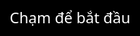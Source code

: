 <!DOCTYPE html>
<html lang="vi">
<head>
  <meta charset="UTF-8">
  <meta name="viewport" content="width=device-width, initial-scale=1.0">
  <title>Súng Lục Cò Quay</title>
  <style>
    html, body {
      margin: 0;
      padding: 0;
      font-family: 'Segoe UI', sans-serif;
      overflow: hidden;
      background: black;
    }
    body.landscape {
      background: url('assets/background.jpg') center center / cover no-repeat;
    }
    .start-screen {
      position: fixed;
      inset: 0;
      display: flex;
      align-items: center;
      justify-content: center;
      background: black;
      color: white;
      font-size: 24px;
      z-index: 9999;
    }
    .container {
      display: none;
      flex-direction: column;
      align-items: center;
      justify-content: center;
      height: 100vh;
      width: 100vw;
      text-align: center;
      position: relative;
    }
    .gun-image {
      width: 60vw;
      max-width: 400px;
      transition: transform 0.1s ease;
    }
    .controls {
      margin-top: 12px;
      display: flex;
      gap: 10px;
      flex-wrap: wrap;
      justify-content: center;
    }
    .controls button {
      padding: 10px 18px;
      font-size: 0.9rem;
      font-weight: bold;
      border: none;
      border-radius: 6px;
      background-color: #ff5252;
      color: white;
      cursor: pointer;
    }
    .cylinder-view {
      display: none;
      position: fixed;
      top: 50%;
      left: 50%;
      transform: translate(-50%, -50%);
      width: 220px;
      height: 220px;
      border-radius: 50%;
      background: rgba(0, 0, 0, 0.6);
      z-index: 2;
    }
    .cylinder-view.spinning {
      animation: spinEffect 3s ease-out;
    }
    @keyframes spinEffect {
      0% { transform: translate(-50%, -50%) rotate(0deg); }
      100% { transform: translate(-50%, -50%) rotate(1440deg); }
    }
    .chamber {
      position: absolute;
      width: 40px;
      height: 40px;
      background: #444;
      border: 2px solid #aaa;
      border-radius: 50%;
      cursor: pointer;
    }
    .chamber.loaded {
      background: red;
    }
    .smoke {
      position: absolute;
      width: 80px;
      height: 80px;
      background: url('assets/smoke.png') center center / contain no-repeat;
      opacity: 0;
      animation: puff 0.5s ease-out forwards;
    }
    .bullet {
      position: absolute;
      width: 20px;
      height: 10px;
      background: gold;
      border-radius: 5px;
      animation: fly 0.5s ease-out forwards;
    }
    @keyframes puff {
      0% { transform: scale(0.5); opacity: 1; }
      100% { transform: scale(1.5); opacity: 0; }
    }
    @keyframes fly {
      0% { left: 50%; top: 50%; transform: translate(-50%, -50%) scale(1); }
      100% { left: 100vw; top: 40%; transform: translate(-50%, -50%) scale(1.2); }
    }
    @media screen and (orientation: portrait) {
      body.landscape::before {
        content: 'Vui lòng xoay ngang màn hình để chơi';
        position: fixed;
        top: 50%;
        left: 50%;
        transform: translate(-50%, -50%);
        background: rgba(0,0,0,0.85);
        color: white;
        padding: 20px;
        font-size: 18px;
        border-radius: 10px;
        z-index: 10000;
      }
    }
  </style>
</head>
<body>
  <div class="start-screen" id="startScreen">Chạm để bắt đầu</div>
  <div class="container" id="gameContainer">
    <img src="assets/gun.png" class="gun-image" id="gun">
    <div class="controls">
      <button onclick="spinCylinder()">🌀 Xoay ổ</button>
      <button onclick="toggleCylinderView()">🔄 Nạp đạn</button>
    </div>
  </div>

  <div class="cylinder-view" id="cylinderView"></div>

  <audio id="sfx-load" src="assets/reload.mp3"></audio>
  <audio id="sfx-spin" src="assets/spin.mp3"></audio>
  <audio id="sfx-fire" src="assets/gunshot.mp3"></audio>
  <audio id="sfx-click" src="assets/click.mp3"></audio>

  <script>
    const gun = document.getElementById('gun');
    const container = document.getElementById('gameContainer');
    const startScreen = document.getElementById('startScreen');
    const cylinder = document.getElementById('cylinderView');
    const spinAudio = document.getElementById('sfx-spin');
    let chambers = Array(8).fill(false);
    let current = 0;
    let lastShake = 0;

    startScreen.addEventListener('click', () => {
      startScreen.style.display = 'none';
      container.style.display = 'flex';
      document.body.classList.add('landscape');
    });

    function playSound(id) {
      const audio = document.getElementById(id);
      if (audio) {
        audio.currentTime = 0;
        audio.play();
      }
    }

    function showSmoke() {
      const smoke = document.createElement('div');
      smoke.className = 'smoke';
      document.body.appendChild(smoke);
      setTimeout(() => smoke.remove(), 600);
    }

    function showBullet() {
      const bullet = document.createElement('div');
      bullet.className = 'bullet';
      document.body.appendChild(bullet);
      setTimeout(() => bullet.remove(), 600);
    }

    function fire() {
      if (cylinder.style.display !== 'block') {
        const fired = chambers[current];
        if (fired) {
          chambers[current] = false;
          playSound("sfx-fire");
          showSmoke();
          showBullet();
        } else {
          playSound("sfx-click");
        }
        current = (current + 1) % 8;
        updateCylinder();
      }
    }

    function spinCylinder() {
      const shift = Math.floor(Math.random() * 8);
      chambers = rotateArray(chambers, shift);
      current = shift;
      cylinder.classList.add('spinning');
      playSound("sfx-spin");
      spinAudio.onended = () => {
        cylinder.classList.remove('spinning');
      };
      updateCylinder();
    }

    function rotateArray(arr, count) {
      return arr.slice(count).concat(arr.slice(0, count));
    }

    function toggleCylinderView() {
      cylinder.style.display = cylinder.style.display === 'block' ? 'none' : 'block';
      updateCylinder();
    }

    function updateCylinder() {
      cylinder.innerHTML = '';
      const radius = 80;
      const centerX = 110;
      const centerY = 110;
      for (let i = 0; i < 8; i++) {
        const angle = (360 / 8) * i * Math.PI / 180;
        const x = centerX + radius * Math.cos(angle);
        const y = centerY + radius * Math.sin(angle);
        const div = document.createElement('div');
        div.className = 'chamber' + (chambers[i] ? ' loaded' : '');
        div.style.left = `${x - 20}px`;
        div.style.top = `${y - 20}px`;
        div.onclick = () => {
          const wasLoaded = chambers[i];
          chambers[i] = !chambers[i];
          if (!wasLoaded && chambers[i]) playSound("sfx-load");
          updateCylinder();
        };
        cylinder.appendChild(div);
      }
    }

    window.addEventListener("devicemotion", function(e) {
      const acc = e.accelerationIncludingGravity;
      const strength = Math.abs(acc.x) + Math.abs(acc.y) + Math.abs(acc.z);
      const now = Date.now();
      if (strength > 20 && now - lastShake > 800) {
        fire();
        lastShake = now;
      }
    });
  </script>
</body>
</html>
